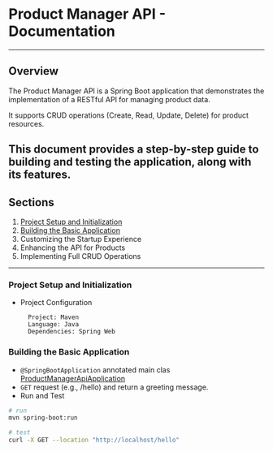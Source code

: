 # Product Manager API - Documentation

---
## Overview
The Product Manager API is a Spring Boot application that demonstrates 
the implementation of a RESTful API for managing product data. 

It supports CRUD operations (Create, Read, Update, Delete) for product resources. 

This document provides a step-by-step guide to building and 
testing the application, along with its features.
---
## Sections
1. [Project Setup and Initialization](#project-setup-and-initialization)
2. [Building the Basic Application](#building-the-basic-application)
3. Customizing the Startup Experience
4. Enhancing the API for Products
5. Implementing Full CRUD Operations

---

### Project Setup and Initialization

   * Project Configuration

           Project: Maven
           Language: Java
           Dependencies: Spring Web

### Building the Basic Application
 - `@SpringBootApplication` annotated main clas [ProductManagerApiApplication](./src/main/java/frank/productmanagerapi/ProductManagerApiApplication.java)
 - `GET` request (e.g., /hello) and return a greeting message.
 - Run and Test

```bash
# run
mvn spring-boot:run

# test
curl -X GET --location "http://localhost/hello"

```

       
